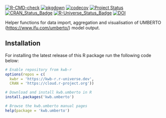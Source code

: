 [![R-CMD-check](https://github.com/KWB-R/kwb.umberto/workflows/R-CMD-check/badge.svg)](https://github.com/KWB-R/kwb.umberto/actions?query=workflow%3AR-CMD-check)
[![pkgdown](https://github.com/KWB-R/kwb.umberto/workflows/pkgdown/badge.svg)](https://github.com/KWB-R/kwb.umberto/actions?query=workflow%3Apkgdown)
[![codecov](https://codecov.io/github/KWB-R/kwb.umberto/branch/main/graphs/badge.svg)](https://codecov.io/github/KWB-R/kwb.umberto)
[![Project Status](https://img.shields.io/badge/lifecycle-experimental-orange.svg)](https://www.tidyverse.org/lifecycle/#experimental)
[![CRAN_Status_Badge](https://www.r-pkg.org/badges/version/kwb.umberto)]()
[![R-Universe_Status_Badge](https://kwb-r.r-universe.dev/badges/kwb.umberto)](https://kwb-r.r-universe.dev/)
[![DOI](https://zenodo.org/badge/DOI/10.5281/zenodo.3604006.svg)](https://doi.org/10.5281/zenodo.3604006)

Helper functions for data import, aggregation and
visualisation of UMBERTO (https://www.ifu.com/umberto/) model output.

## Installation

For installing the latest release of this R package run the following code below:

```r
# Enable repository from kwb-r
options(repos = c(
  kwbr = 'https://kwb-r.r-universe.dev',
  CRAN = 'https://cloud.r-project.org'))

# Download and install kwb.umberto in R
install.packages('kwb.umberto')

# Browse the kwb.umberto manual pages
help(package = 'kwb.umberto')
```

